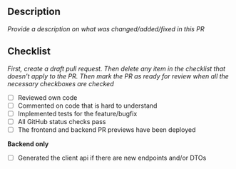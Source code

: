 ## Description

_Provide a description on what was changed/added/fixed in this PR_

## Checklist

_First, create a draft pull request. Then delete any item in the checklist that doesn't apply to the PR. Then mark the PR as ready for review when all the necessary checkboxes are checked_

- [ ] Reviewed own code
- [ ] Commented on code that is hard to understand
- [ ] Implemented tests for the feature/bugfix
- [ ] All GitHub status checks pass
- [ ] The frontend and backend PR previews have been deployed

**Backend only**

- [ ] Generated the client api if there are new endpoints and/or DTOs
